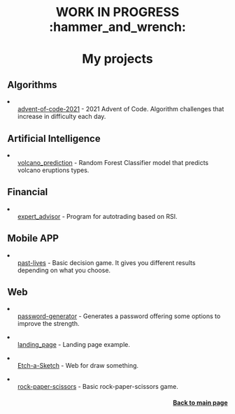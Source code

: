 <h1 align="center">WORK IN PROGRESS :hammer_and_wrench:</h1>

<h1 align="center">My projects</h1>
<h2>Algorithms</h2>
<li><ul><a href="https://github.com/sszahinos/Advent-Of-Code-2021">advent-of-code-2021</a> - 2021 Advent of Code. Algorithm challenges that increase in difficulty each day.</ul></li>
<h2>Artificial Intelligence</h2>
<li><ul><a href="https://github.com/sszahinos/volcano_prediction">volcano_prediction</a> - Random Forest Classifier model that predicts volcano eruptions types.</ul>
</li>
<h2>Financial</h2>
<li><ul><a href="https://github.com/sszahinos/Expert_Advisors">expert_advisor</a> - Program for autotrading based on RSI.</ul></li>
<h2>Mobile APP</h2>
<li><ul><a href="https://github.com/sszahinos/PastLives">past-lives</a> - Basic decision game. It gives you different results depending on what you choose.</ul></li>
<h2>Web</h2>
<li><ul><a href="https://github.com/sszahinos/Password-Generator">password-generator</a> - Generates a password offering some options to improve the strength.</ul></li>
<li><ul><a href="https://github.com/sszahinos/Octopus-World">landing_page</a> - Landing page example.</ul></li>
<li><ul><a href="https://github.com/sszahinos/Etch-a-Sketch">Etch-a-Sketch</a> - Web for draw something.</ul></li>
<li><ul><a href="https://github.com/sszahinos/Rock_Paper_Scissors">rock-paper-scissors</a> - Basic rock-paper-scissors game.</ul>
</li>



<h4 align="right"><a href="https://github.com/sszahinos">Back to main page</a></h4>



